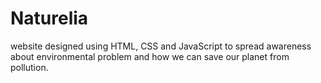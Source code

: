 # Naturelia
website designed using HTML, CSS and JavaScript to spread awareness about environmental problem and how we can save our planet from pollution.
